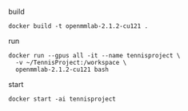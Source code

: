 
build

```
docker build -t openmmlab-2.1.2-cu121 . 
```

run

```
docker run --gpus all -it --name tennisproject \
  -v ~/TennisProject:/workspace \
  openmmlab-2.1.2-cu121 bash
```

start

`docker start -ai tennisproject`
